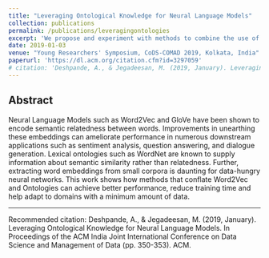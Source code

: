 ```yaml
---
title: "Leveraging Ontological Knowledge for Neural Language Models"
collection: publications
permalink: /publications/leveragingontologies
excerpt: 'We propose and experiment with methods to combine the use of ontologies and function approximaters. We pose the methods as a type of data-knowledge trade-off and achieve superior performance on muliple tasks'
date: 2019-01-03
venue: "Young Researchers' Symposium, CoDS-COMAD 2019, Kolkata, India"
paperurl: 'https://dl.acm.org/citation.cfm?id=3297059'
# citation: 'Deshpande, A., & Jegadeesan, M. (2019, January). Leveraging Ontological Knowledge for Neural Language Models. In Proceedings of the ACM India Joint International Conference on Data Science and Management of Data (pp. 350-353). ACM.'
---
```


## Abstract

Neural Language Models such as Word2Vec and GloVe have been shown to encode semantic relatedness between words. Improvements in unearthing these embeddings can ameliorate performance in numerous downstream applications such as sentiment analysis, question answering, and dialogue generation. Lexical ontologies such as WordNet are known to supply information about semantic similarity rather than relatedness. Further, extracting word embeddings from small corpora is daunting for data-hungry neural networks. This work shows how methods that conflate Word2Vec and Ontologies can achieve better performance, reduce training time and help adapt to domains with a minimum amount of data.

<hr />

Recommended citation: Deshpande, A., & Jegadeesan, M. (2019, January). Leveraging Ontological Knowledge for Neural Language Models. In Proceedings of the ACM India Joint International Conference on Data Science and Management of Data (pp. 350-353). ACM.
